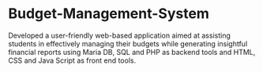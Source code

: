 # Budget-Management-System
Developed a user-friendly web-based application aimed at assisting students in effectively managing their budgets while generating insightful financial reports using Maria DB, SQL and PHP as backend tools and HTML, CSS and Java Script as front end tools.


